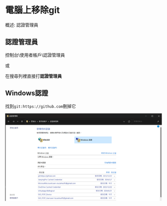 # 電腦上移除git

概述: 認證管理員

## **認證管理員**

控制台\使用者帳戶\認證管理員

或

在搜尋列裡直接打**認證管理員**

## Windows認證

找到`git:https://github.com`刪掉它

![](./imgs/Untitled.png)